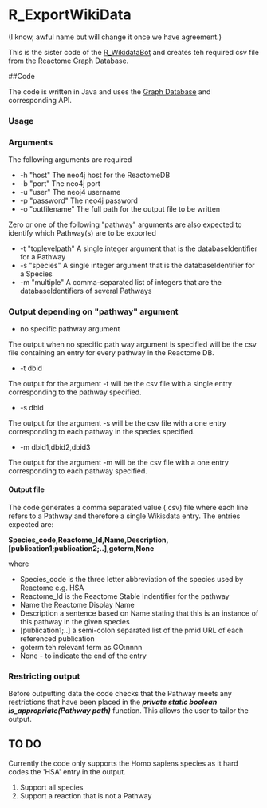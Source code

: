 # R_ExportWikiData

(I know, awful name but will change it once we have agreement.)

This is the sister code of the [R_WikidataBot](https://github.com/skeating/R_WikidataBot) and creates teh required csv file from the Reactome Graph Database.

##Code

The code is written in Java and uses the [Graph Database](http://www.reactome.org/pages/documentation/developer-guide/graph-database/) and corresponding API. 


### Usage

### Arguments

The following arguments are required

- -h "host" 			The neo4j host for the ReactomeDB
- -b "port"				The neo4j port
- -u "user" 			The neoj4 username
- -p "password" 		The neo4j password
- -o "outfilename"		The full path for the output file to be written
 
Zero or one of the following "pathway" arguments are also expected to identify which Pathway(s) are to be exported

- -t "toplevelpath"	    A single integer argument that is the databaseIdentifier for a Pathway
- -s "species"          A single integer argument that is the databaseIdentifier for a Species
- -m "multiple"         A comma-separated list of integers that are the databaseIdentifiers of several Pathways

### Output depending on "pathway" argument

- no specific pathway argument

The output when no specific path way argument is specified will be the csv file containing an entry for every pathway in the Reactome DB.

- -t dbid

The output for the argument -t will be the csv file with a single entry corresponding to the pathway specified.

- -s dbid

The output for the argument -s will be the csv file with a one entry corresponding to each pathway in the species specified.

- -m dbid1,dbid2,dbid3

The output for the argument -m will be the csv file with a one entry corresponding to each pathway specified.

#### Output file

The code generates a comma separated value (.csv) file where each line refers to a Pathway and therefore a single Wikisdata entry. The entries expected are:

**Species\_code,Reactome\_Id,Name,Description,[publication1;publication2;..],goterm,None**

where

- Species\_code is the three letter abbreviation of the species used by Reactome e.g. HSA
- Reactome\_Id is the Reactome Stable Indentifier for the pathway
- Name the Reactome Display Name
- Description a sentence based on Name stating that this is an instance of this pathway in the given species
- [publication1;..] a semi-colon separated list of the pmid URL of each referenced publication
- goterm teh relevant term as GO:nnnn
- None - to indicate the end of the entry
  

### Restricting output

Before outputting data the code checks that the Pathway meets any restrictions that have been placed in the    ***private static boolean is_appropriate(Pathway path)*** function. This allows the user to tailor the output.

## TO DO

Currently the code only supports the Homo sapiens species as it hard codes the 'HSA' entry in the output.

1. Support all species
2. Support a reaction that is not a Pathway




